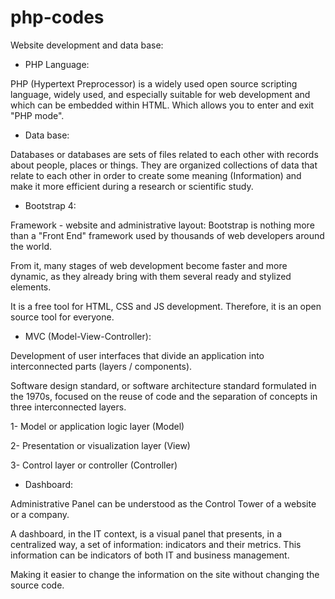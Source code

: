 # php-codes

Website development and data base:

- PHP Language:

PHP (Hypertext Preprocessor) is a widely used open source scripting language, widely used, and especially suitable for web development and which can be embedded within HTML. Which allows you to enter and exit "PHP mode".

- Data base:

Databases or databases are sets of files related to each other with records about people, places or things. They are organized collections of data that relate to each other in order to create some meaning (Information) and make it more efficient during a research or scientific study.

- Bootstrap 4: 

Framework  - website and administrative layout:
Bootstrap is nothing more than a "Front End" framework used by thousands of web developers around the world.

From it, many stages of web development become faster and more dynamic, as they already bring with them several ready and stylized elements.

It is a free tool for HTML, CSS and JS development. Therefore, it is an open source tool for everyone.

- MVC (Model-View-Controller):

Development of user interfaces that divide an application into interconnected parts (layers / components).

Software design standard, or software architecture standard formulated in the 1970s, focused on the reuse of code and the separation of concepts in three interconnected layers.

1- Model or application logic layer (Model)

2- Presentation or visualization layer (View)

3- Control layer or controller (Controller)

- Dashboard:

Administrative Panel can be understood as the Control Tower of a website or a company.

A dashboard, in the IT context, is a visual panel that presents, in a centralized way, a set of information: indicators and their metrics. This information can be indicators of both IT and business management.

Making it easier to change the information on the site without changing the source code.
